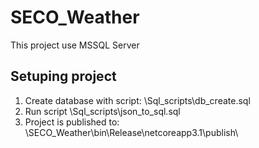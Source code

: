 # SECO_Weather 

This project use MSSQL Server

## Setuping project

1. Create database with script: \Sql_scripts\db_create.sql
2. Run script \Sql_scripts\json_to_sql.sql
3. Project is published to: \SECO_Weather\bin\Release\netcoreapp3.1\publish\
